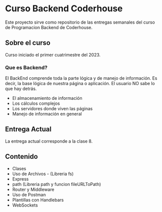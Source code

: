 # Curso Backend Coderhouse

Este proyecto sirve como repositorio de las entregas semanales del curso de Programacion Backend de Coderhouse.

## Sobre el curso
Curso iniciado el primer cuatrimestre del 2023.

### Que es Backend?

El BackEnd comprende toda la parte lógica y de manejo de información. Es decir, la base lógica de nuestra página o aplicación. El usuario NO sabe lo que hay detrás.
* El almacenamiento de información
* Los cálculos complejos
* Los servidores donde viven las páginas
* Manejo de información en general


## Entrega Actual 
La entrega actual corresponde a la clase 8.

## Contenido

* Clases
* Uso de Archivos - (Libreria fs)
* Express 
* path (Libreria path y  funcion fileURLToPath)
* Router y Middleware
* Uso de Postman
* Plantillas con Handlebars
* WebSockets
